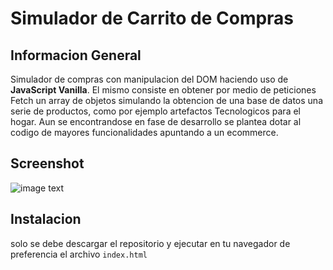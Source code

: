 # Simulador de Carrito de Compras

## Informacion General

Simulador de compras con manipulacion del DOM haciendo uso de **JavaScript Vanilla**. El mismo consiste en obtener por medio de peticiones Fetch un array de objetos simulando la obtencion de una base de datos una serie de productos, como por ejemplo artefactos Tecnologicos para el hogar.
Aun se encontrandose en fase de desarrollo se plantea dotar al codigo de mayores funcionalidades apuntando a un ecommerce.

## Screenshot

![image text](./carritoCompras-VanillaJS.gif)

## Instalacion

solo se debe descargar el repositorio y ejecutar en tu navegador de preferencia el archivo `index.html`
